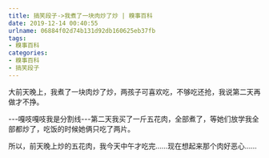 ```yaml
---
title: 搞笑段子->我煮了一块肉炒了炒 | 糗事百科
date: 2019-12-14 00:40:55
urlname: 06884f02d74b131d92db160625eb37fb
tags: 
- 糗事百科
categories:
- 糗事百科
- 搞笑段子
---
```

大前天晚上，我煮了一块肉炒了炒，两孩子可喜欢吃，不够吃还抢，我说第二天再做才不挣。

---嘎吱嘎吱我是分割线---第二天我买了一斤五花肉，全部煮了，等她们放学我全部都炒了，吃饭的时候她俩只吃了两片。

所以，前天晚上炒的五花肉，我今天中午才吃完……现在想起来那个肉好恶心……


